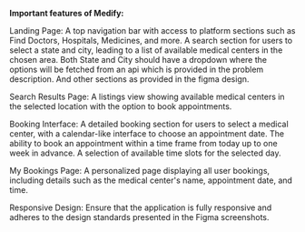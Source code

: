 **Important features of Medify:**

  Landing Page:
    A top navigation bar with access to platform sections such as Find Doctors, Hospitals, Medicines, and more.
    A search section for users to select a state and city, leading to a list of available medical centers in the chosen area.
    Both State and City should have a dropdown where the options will be fetched from an api which is provided in the problem description.
    And other sections as provided in the figma design.
  
  Search Results Page:
    A listings view showing available medical centers in the selected location with the option to book appointments.
  
  Booking Interface:
    A detailed booking section for users to select a medical center, with a calendar-like interface to choose an appointment date.
    The ability to book an appointment within a time frame from today up to one week in advance.
    A selection of available time slots for the selected day.
  
  My Bookings Page:
    A personalized page displaying all user bookings, including details such as the medical center's name, appointment date, and time.
  
  Responsive Design:
    Ensure that the application is fully responsive and adheres to the design standards presented in the Figma screenshots.
